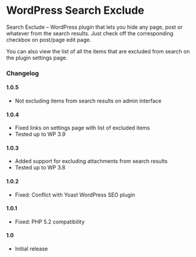WordPress Search Exclude
=================

Search Exclude – WordPress plugin that lets you hide any page, post or whatever from the search results. Just check off the corresponding checkbox on post/page edit page.

You can also view the list of all the items that are excluded from search on the plugin settings page.


### Changelog

#### 1.0.5
* Not excluding items from search results on admin interface

#### 1.0.4
* Fixed links on settings page with list of excluded items
* Tested up to WP 3.9

#### 1.0.3
* Added support for excluding attachments from search results
* Tested up to WP 3.8

#### 1.0.2
* Fixed: Conflict with Yoast WordPress SEO plugin

#### 1.0.1
* Fixed: PHP 5.2 compatibility

#### 1.0
* Initial release